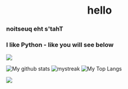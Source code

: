 <h1 align="center">hello</h1>

### ‮That's the question

### I like Python - like you will see below

<a href="https://www.youtube.com/watch?v=dQw4w9WgXcQ"><img src="https://user-images.githubusercontent.com/73097560/115834477-dbab4500-a447-11eb-908a-139a6edaec5c.gif"></a>

![My github stats](https://github-readme-stats.vercel.app/api?username=KuramaSyu&count_private=true&show_icons=true&theme=tokyonight)
<img src="https://github-readme-streak-stats.herokuapp.com/?user=KuramaSyu&layout=donut-vertical&theme=tokyonight" alt="mystreak"/>
![My Top Langs](https://github-readme-stats.vercel.app/api/top-langs/?username=KuramaSyu&theme=tokyonight&hide=TeX)

<a href="https://www.youtube.com/watch?v=dQw4w9WgXcQ"><img src="https://user-images.githubusercontent.com/73097560/115834477-dbab4500-a447-11eb-908a-139a6edaec5c.gif"></a>
